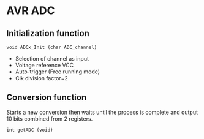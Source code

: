 # AVR ADC

## Initialization function 

````
void ADCx_Init (char ADC_channel)
````
* Selection of channel as input
* Voltage reference VCC
* Auto-trigger (Free running mode)
* Clk division factor=2

## Conversion function 
Starts a new conversion then waits until the process is complete and output 10 bits combined from 2 registers.
````
int getADC (void)
````